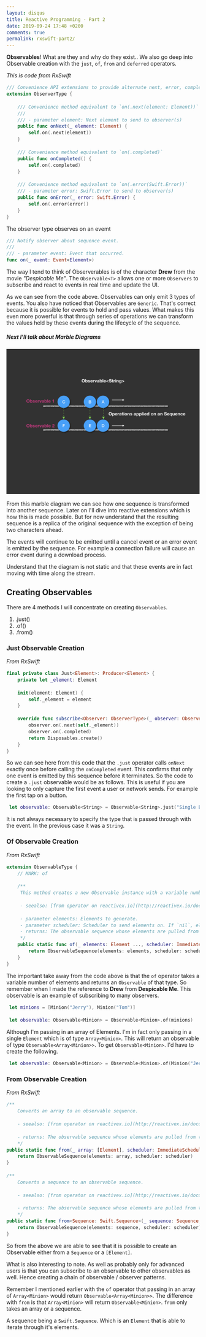 ```yaml
---
layout: disqus
title: Reactive Programming - Part 2
date: 2019-09-24 17:48 +0200
comments: true
permalink: rxswift-part2/
---
```


__Observables__! What are they and why do they exist.. We also go deep into Observable creation with the `just`, `of`, `from` and `deferred` operators. 

_This is code from RxSwift_

```swift
/// Convenience API extensions to provide alternate next, error, completed events
extension ObserverType {
    
    /// Convenience method equivalent to `on(.next(element: Element))`
    ///
    /// - parameter element: Next element to send to observer(s)
    public func onNext(_ element: Element) {
        self.on(.next(element))
    }
    
    /// Convenience method equivalent to `on(.completed)`
    public func onCompleted() {
        self.on(.completed)
    }
    
    /// Convenience method equivalent to `on(.error(Swift.Error))`
    /// - parameter error: Swift.Error to send to observer(s)
    public func onError(_ error: Swift.Error) {
        self.on(.error(error))
    }
}
```

The observer type observes on an evemt

```swift
/// Notify observer about sequence event.
///
/// - parameter event: Event that occurred.
func on(_ event: Event<Element>)
```

The way I tend to think of Observerables is of the character __Drew__ from the movie _"Despicable Me"_. The `Observable<T>` allows one or more `Observers` to subscribe and react to events in real time and update the UI.

As we can see from the code above. Observables can only emit 3 types of events. You also have noticed that Observables are `Generic`. That's correct because it is possible for events to hold and pass values. What makes this even more powerful is that through series of operations we can transform the values held by these events during the lifecycle of the sequence.

##### Next I'll talk about Marble Diagrams

![Observable](assets/images/Observable-dark/Observable-dark.001.png)

From this marble diagram we can see how one sequence is transformed into another sequence. Later on I'll dive into reactive extensions which is how this is made possible. But for now understand that the resulting sequence is a replica of the original sequence with the exception of being two characters ahead.

The events will continue to be emitted until a cancel event or an error event is emitted by the sequence. For example a connection failure will cause an error event during a download process.

Understand that the diagram is not static and that these events are in fact moving with time along the stream.

## Creating Observables

There are 4 methods I will concentrate on creating `Observables`.

1. .just()
1. .of()
1. .from()

### Just Observable Creation

_From RxSwift_

```swift
final private class Just<Element>: Producer<Element> {
    private let _element: Element
    
    init(element: Element) {
        self._element = element
    }
    
    override func subscribe<Observer: ObserverType>(_ observer: Observer) -> Disposable where Observer.Element == Element {
        observer.on(.next(self._element))
        observer.on(.completed)
        return Disposables.create()
    }
}
```

So we can see here from this code that the `.just` operator calls `onNext` exactly once before calling the `onCompleted` event. This confirms that only one event is emitted by this sequence before it terminates. So the code to create a `.just` observable would be as follows. This is useful if you are looking to only capture the first event a user or network sends. For example the first tap on a button.

```swift
 let observable: Observable<String> = Observable<String>.just("Single Event")
```

It is not always necessary to specify the type that is passed through with the event. In the previous case it was a `String`.

### Of Observable Creation

_From RxSwift_

```swift
extension ObservableType {
    // MARK: of

    /**
     This method creates a new Observable instance with a variable number of elements.

     - seealso: [from operator on reactivex.io](http://reactivex.io/documentation/operators/from.html)

     - parameter elements: Elements to generate.
     - parameter scheduler: Scheduler to send elements on. If `nil`, elements are sent immediately on subscription.
     - returns: The observable sequence whose elements are pulled from the given arguments.
     */
    public static func of(_ elements: Element ..., scheduler: ImmediateSchedulerType = CurrentThreadScheduler.instance) -> Observable<Element> {
        return ObservableSequence(elements: elements, scheduler: scheduler)
    }
}
```

The important take away from the code above is that the `of` operator takes a variable number of elements and returns an `Observable` of that type. So remember when I made the reference to __Drew__ from __Despicable Me__. This observable is an example of subscribing to many observers.

```swift
 let minions = [Minion("Jerry"), Minion("Tom")]

 let observable: Observable<Minion> = Observable<Minion>.of(minions)
```

Although I'm passing in an array of Elements. I'm in fact only passing in a single `Element` which is of type `Array<Minion>`. This will return an observable of type `Observable<Array<Minion>>`. To get `Observable<Minion>`. I'd have to create the following.

```swift
 let observable: Observable<Minion> = Observable<Minion>.of(Minion("Jerry"), Minion("Tom"))
```

### From Observable Creation

_From RxSwift_

```swift
/**
    Converts an array to an observable sequence.

    - seealso: [from operator on reactivex.io](http://reactivex.io/documentation/operators/from.html)

    - returns: The observable sequence whose elements are pulled from the given enumerable sequence.
    */
public static func from(_ array: [Element], scheduler: ImmediateSchedulerType = CurrentThreadScheduler.instance) -> Observable<Element> {
    return ObservableSequence(elements: array, scheduler: scheduler)
}

/**
    Converts a sequence to an observable sequence.

    - seealso: [from operator on reactivex.io](http://reactivex.io/documentation/operators/from.html)

    - returns: The observable sequence whose elements are pulled from the given enumerable sequence.
    */
public static func from<Sequence: Swift.Sequence>(_ sequence: Sequence, scheduler: ImmediateSchedulerType = CurrentThreadScheduler.instance) -> Observable<Element> where Sequence.Element == Element {
    return ObservableSequence(elements: sequence, scheduler: scheduler)
}
```

So from the above we are able to see that it is possible to create an Observable either from a `Sequence` or a `[Element]`.

What is also interesting to note. As well as probably only for advanced users is that you can subscribe to an observable to other observables as well. Hence creating a chain of observable / observer patterns.

Remember I mentioned earlier with the `of` operator that passing in an array of `Array<Minion>` would return `Observable<Array<Minion>>`. The difference with `from` is that `Array<Minion>` will return `Observable<Minion>`. `from` only takes an array or a sequence.

A sequence being a `Swift.Sequence`. Which is an `Element` that is able to iterate through it's elements.



